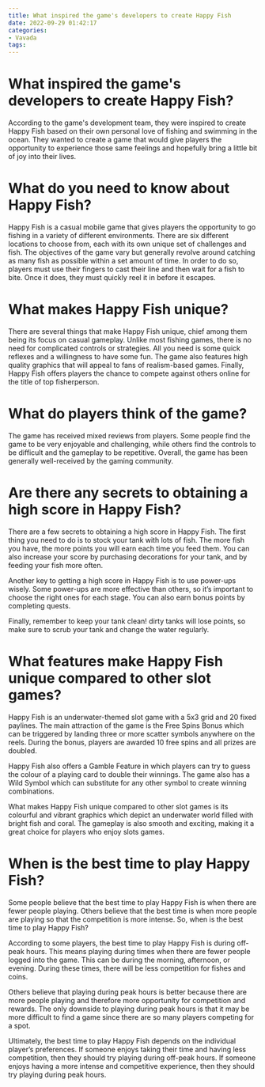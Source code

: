 ```yaml
---
title: What inspired the game's developers to create Happy Fish
date: 2022-09-29 01:42:17
categories:
- Vavada
tags:
---
```



#  What inspired the game's developers to create Happy Fish?

According to the game's development team, they were inspired to create Happy Fish based on their own personal love of fishing and swimming in the ocean. They wanted to create a game that would give players the opportunity to experience those same feelings and hopefully bring a little bit of joy into their lives.

# What do you need to know about Happy Fish?

Happy Fish is a casual mobile game that gives players the opportunity to go fishing in a variety of different environments. There are six different locations to choose from, each with its own unique set of challenges and fish. The objectives of the game vary but generally revolve around catching as many fish as possible within a set amount of time. In order to do so, players must use their fingers to cast their line and then wait for a fish to bite. Once it does, they must quickly reel it in before it escapes.

# What makes Happy Fish unique?

There are several things that make Happy Fish unique, chief among them being its focus on casual gameplay. Unlike most fishing games, there is no need for complicated controls or strategies. All you need is some quick reflexes and a willingness to have some fun. The game also features high quality graphics that will appeal to fans of realism-based games. Finally, Happy Fish offers players the chance to compete against others online for the title of top fisherperson.

#  What do players think of the game?

The game has received mixed reviews from players. Some people find the game to be very enjoyable and challenging, while others find the controls to be difficult and the gameplay to be repetitive. Overall, the game has been generally well-received by the gaming community.

#  Are there any secrets to obtaining a high score in Happy Fish?

There are a few secrets to obtaining a high score in Happy Fish. The first thing you need to do is to stock your tank with lots of fish. The more fish you have, the more points you will earn each time you feed them. You can also increase your score by purchasing decorations for your tank, and by feeding your fish more often.

Another key to getting a high score in Happy Fish is to use power-ups wisely. Some power-ups are more effective than others, so it’s important to choose the right ones for each stage. You can also earn bonus points by completing quests.

Finally, remember to keep your tank clean! dirty tanks will lose points, so make sure to scrub your tank and change the water regularly.

#  What features make Happy Fish unique compared to other slot games?

Happy Fish is an underwater-themed slot game with a 5x3 grid and 20 fixed paylines. The main attraction of the game is the Free Spins Bonus which can be triggered by landing three or more scatter symbols anywhere on the reels. During the bonus, players are awarded 10 free spins and all prizes are doubled.

Happy Fish also offers a Gamble Feature in which players can try to guess the colour of a playing card to double their winnings. The game also has a Wild Symbol which can substitute for any other symbol to create winning combinations.

What makes Happy Fish unique compared to other slot games is its colourful and vibrant graphics which depict an underwater world filled with bright fish and coral. The gameplay is also smooth and exciting, making it a great choice for players who enjoy slots games.

#  When is the best time to play Happy Fish?

Some people believe that the best time to play Happy Fish is when there are fewer people playing. Others believe that the best time is when more people are playing so that the competition is more intense. So, when is the best time to play Happy Fish?

According to some players, the best time to play Happy Fish is during off-peak hours. This means playing during times when there are fewer people logged into the game. This can be during the morning, afternoon, or evening. During these times, there will be less competition for fishes and coins.

Others believe that playing during peak hours is better because there are more people playing and therefore more opportunity for competition and rewards. The only downside to playing during peak hours is that it may be more difficult to find a game since there are so many players competing for a spot.

Ultimately, the best time to play Happy Fish depends on the individual player’s preferences. If someone enjoys taking their time and having less competition, then they should try playing during off-peak hours. If someone enjoys having a more intense and competitive experience, then they should try playing during peak hours.